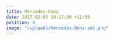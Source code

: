 ```yaml
---
title: Mercedes-Benz
date: 2017-02-03 18:17:00 +11:00
position: 0
image: "/uploads/Mercedes-Benz-sml.png"
---
```


